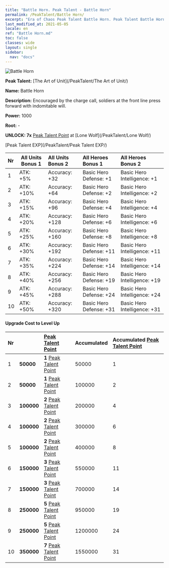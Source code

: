 ```yaml
---
title: "Battle Horn. Peak Talent - Battle Horn"
permalink: /PeakTalent/Battle Horn/
excerpt: "Era of Chaos Peak Talent Battle Horn. Peak Talent Battle Horn. Battle Horn"
last_modified_at: 2021-05-05
locale: en
ref: "Battle Horn.md"
toc: false
classes: wide
layout: single
sidebar:
  nav: "docs"
---
```


  ![Battle Horn](/images/pt/talent_2004.png)

  **Peak Talent:** [The Art of Unit](/PeakTalent/The Art of Unit/)

  **Name:** Battle Horn

  **Description:** Encouraged by the charge call, soldiers at the front line press forward with indomitable will.

  **Power:** 1000

  **Root:** -

  **UNLOCK: 7x** [Peak Talent Point](/Items/con_934/) at [Lone Wolf](/PeakTalent/Lone Wolf/)

  [Peak Talent EXP](/PeakTalent/Peak Talent EXP/)

  | Nr | All Units Bonus 1 | All Units Bonus 2 | All Heroes Bonus 1 | All Heroes Bonus 2 |
  |:---|--------------|:-------------|:-------------|:-------------|
  | 1 | ATK: +5% | Accuracy: +32 | Basic Hero Defense: +1 | Basic Hero Intelligence: +1 |
  | 2 | ATK: +10% | Accuracy: +64 | Basic Hero Defense: +2 | Basic Hero Intelligence: +2 |
  | 3 | ATK: +15% | Accuracy: +96 | Basic Hero Defense: +4 | Basic Hero Intelligence: +4 |
  | 4 | ATK: +20% | Accuracy: +128 | Basic Hero Defense: +6 | Basic Hero Intelligence: +6 |
  | 5 | ATK: +25% | Accuracy: +160 | Basic Hero Defense: +8 | Basic Hero Intelligence: +8 |
  | 6 | ATK: +30% | Accuracy: +192 | Basic Hero Defense: +11 | Basic Hero Intelligence: +11 |
  | 7 | ATK: +35% | Accuracy: +224 | Basic Hero Defense: +14 | Basic Hero Intelligence: +14 |
  | 8 | ATK: +40% | Accuracy: +256 | Basic Hero Defense: +19 | Basic Hero Intelligence: +19 |
  | 9 | ATK: +45% | Accuracy: +288 | Basic Hero Defense: +24 | Basic Hero Intelligence: +24 |
  | 10 | ATK: +50% | Accuracy: +320 | Basic Hero Defense: +31 | Basic Hero Intelligence: +31 |


#### Upgrade Cost to Level Up

  | Nr | <i class="fas fa-coins"/> | [Peak Talent Point](/Items/con_934/) | Accumulated <i class="fas fa-coins"/> | Accumulated [Peak Talent Point](/Items/con_934/) |
  |:---|--------------|:-------------|:-------------|:-------------|
  | 1 | **50000** | **1** [Peak Talent Point](/Items/con_934/) | 50000 | 1 |
  | 2 | **50000** | **1** [Peak Talent Point](/Items/con_934/) | 100000 | 2 |
  | 3 | **100000** | **2** [Peak Talent Point](/Items/con_934/) | 200000 | 4 |
  | 4 | **100000** | **2** [Peak Talent Point](/Items/con_934/) | 300000 | 6 |
  | 5 | **100000** | **2** [Peak Talent Point](/Items/con_934/) | 400000 | 8 |
  | 6 | **150000** | **3** [Peak Talent Point](/Items/con_934/) | 550000 | 11 |
  | 7 | **150000** | **3** [Peak Talent Point](/Items/con_934/) | 700000 | 14 |
  | 8 | **250000** | **5** [Peak Talent Point](/Items/con_934/) | 950000 | 19 |
  | 9 | **250000** | **5** [Peak Talent Point](/Items/con_934/) | 1200000 | 24 |
  | 10 | **350000** | **7** [Peak Talent Point](/Items/con_934/) | 1550000 | 31 |
